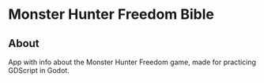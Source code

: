 # Monster Hunter Freedom Bible

## About

App with info about the Monster Hunter Freedom game, made for practicing GDScript in Godot.
